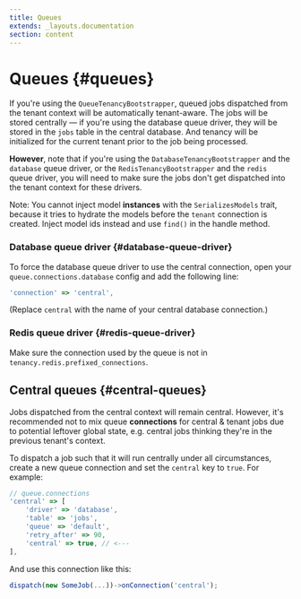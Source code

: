 ```yaml
---
title: Queues
extends: _layouts.documentation
section: content
---
```


# Queues {#queues}

If you're using the `QueueTenancyBootstrapper`, queued jobs dispatched from the tenant context will be automatically tenant-aware. The jobs will be stored centrally — if you're using the database queue driver, they will be stored in the `jobs` table in the central database. And tenancy will be initialized for the current tenant prior to the job being processed.

**However**, note that if you're using the `DatabaseTenancyBootstrapper` and the `database` queue driver, or the `RedisTenancyBootstrapper` and the `redis` queue driver, you will need to make sure the jobs don't get dispatched into the tenant context for these drivers.

Note: You cannot inject model **instances** with the `SerializesModels` trait, because it tries to hydrate the models before the `tenant` connection is created. Inject model ids instead and use `find()` in the handle method.

### Database queue driver {#database-queue-driver}

To force the database queue driver to use the central connection, open your `queue.connections.database` config and add the following line:

```jsx
'connection' => 'central',
```

(Replace `central` with the name of your central database connection.)

### Redis queue driver {#redis-queue-driver}

Make sure the connection used by the queue is not in `tenancy.redis.prefixed_connections`.

## Central queues {#central-queues}

Jobs dispatched from the central context will remain central. However, it's recommended not to mix queue **connections** for central & tenant jobs due to potential leftover global state, e.g. central jobs thinking they're in the previous tenant's context.

To dispatch a job such that it will run centrally under all circumstances, create a new queue connection and set the `central` key to `true`. For example:

```jsx
// queue.connections
'central' => [
    'driver' => 'database',
    'table' => 'jobs',
    'queue' => 'default',
    'retry_after' => 90,
    'central' => true, // <---
],
```

And use this connection like this:

```jsx
dispatch(new SomeJob(...))->onConnection('central');
```
